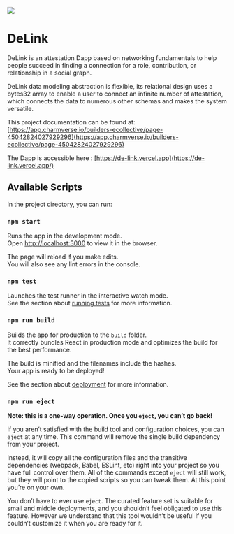 ![](https://cdn.discordapp.com/attachments/1131186088799653938/1132585705890136194/background.jpg)

# DeLink

DeLink is an attestation Dapp based on networking fundamentals to help people succeed in finding a connection for a role, contribution, or relationship in a social graph.

DeLink data modeling abstraction is flexible, its relational design uses a bytes32 array to enable a user to connect an infinite number of attestation, which connects the data to numerous other schemas and makes the system versatile.

This project documentation can be found at: [https://app.charmverse.io/builders-ecollective/page-45042824027929296](https://app.charmverse.io/builders-ecollective/page-45042824027929296)

The Dapp is accessible here : [https://de-link.vercel.app](https://de-link.vercel.app/)


## Available Scripts

In the project directory, you can run:

### `npm start`

Runs the app in the development mode.\
Open [http://localhost:3000](http://localhost:3000) to view it in the browser.

The page will reload if you make edits.\
You will also see any lint errors in the console.

### `npm test`

Launches the test runner in the interactive watch mode.\
See the section about [running tests](https://facebook.github.io/create-react-app/docs/running-tests) for more information.

### `npm run build`

Builds the app for production to the `build` folder.\
It correctly bundles React in production mode and optimizes the build for the best performance.

The build is minified and the filenames include the hashes.\
Your app is ready to be deployed!

See the section about [deployment](https://facebook.github.io/create-react-app/docs/deployment) for more information.

### `npm run eject`

**Note: this is a one-way operation. Once you `eject`, you can’t go back!**

If you aren’t satisfied with the build tool and configuration choices, you can `eject` at any time. This command will remove the single build dependency from your project.

Instead, it will copy all the configuration files and the transitive dependencies (webpack, Babel, ESLint, etc) right into your project so you have full control over them. All of the commands except `eject` will still work, but they will point to the copied scripts so you can tweak them. At this point you’re on your own.

You don’t have to ever use `eject`. The curated feature set is suitable for small and middle deployments, and you shouldn’t feel obligated to use this feature. However we understand that this tool wouldn’t be useful if you couldn’t customize it when you are ready for it.

